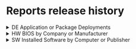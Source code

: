 # Reports release history

<details><summary>DE Application or Package Deployments</summary>

## 1.2 - 2018-08-03

### Changed

* Updated report template

## 1.1 - 2018-08-02

### Added

* System service tag
* Chassis information
* Type information

## 1.0 - 2018-05-23

### First version

* Get the application and package deployments for a device or user collection

<br>

</details>

<details><summary>HW BIOS by Company or Manufacturer</summary>

## 1.3 - 2018-08-28

### Fixed

* Removed company query in non company report

## 1.2 - 2018-08-21

### Fixed

* Duplicates
* Formating issues

## 1.1 - 2018-08-08

### Added

* Localizations
* Interactive sorting
* Windows 10 version

### Fixed

* Element naming

### Changed

* Updated report template

## 1.0 - 2018-01-18

### First version

* Get the Hardware info of a Computer Collection

<br>

</details>

<details><summary>SW Installed Software by Computer or Publisher</summary>

## 1.2 - 2018-08-06

### Changed

* Fixed empty or NULL publisher
* Updated report template

## 1.2 - 2018-08-06

### Added

* System service tag
* Chassis information
* Type information

## 1.1 - 2018-08-06

### Fixed

* Empty software name

## 1.0 - 2018-07-16

### First version

* Get installed software by collection and software name

<br>

</details>